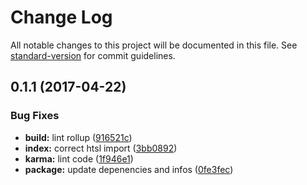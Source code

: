 # Change Log

All notable changes to this project will be documented in this file. See [standard-version](https://github.com/conventional-changelog/standard-version) for commit guidelines.

<a name="0.1.1"></a>
## 0.1.1 (2017-04-22)


### Bug Fixes

* **build:** lint rollup ([916521c](https://github.com/nomocas/htsl-meta-tag-lexicon/commit/916521c))
* **index:** correct htsl import ([3bb0892](https://github.com/nomocas/htsl-meta-tag-lexicon/commit/3bb0892))
* **karma:** lint code ([1f946e1](https://github.com/nomocas/htsl-meta-tag-lexicon/commit/1f946e1))
* **package:** update depenencies and infos ([0fe3fec](https://github.com/nomocas/htsl-meta-tag-lexicon/commit/0fe3fec))
